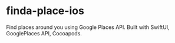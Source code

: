 # finda-place-ios
Find places around you using Google Places API. Built with SwiftUI, GooglePlaces API, Cocoapods.
